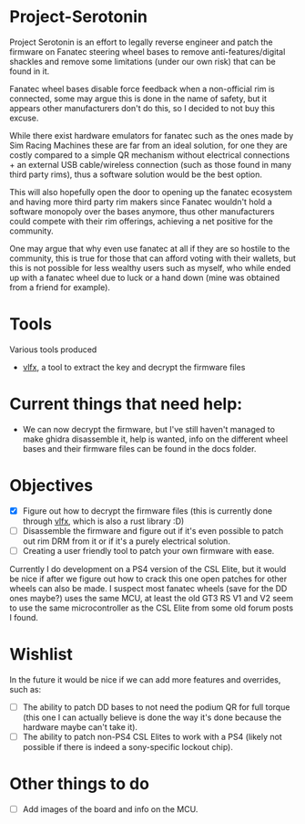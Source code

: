 # Project-Serotonin

Project Serotonin is an effort to legally reverse engineer and patch the firmware on Fanatec steering wheel bases to remove anti-features/digital shackles and remove some limitations (under our own risk) that can be found in it.

Fanatec wheel bases disable force feedback when a non-official rim is connected, some may argue this is done in the name of safety, but it appears other manufacturers don't do this, so I decided to not buy this excuse.

While there exist hardware emulators for fanatec such as the ones made by Sim Racing Machines these are far from an ideal solution, for one they are costly compared to a simple QR mechanism without electrical connections + an external USB cable/wireless connection (such as those found in many third party rims), thus a software solution would be the best option.

This will also hopefully open the door to opening up the fanatec ecosystem and having more third party rim makers since Fanatec wouldn't hold a software monopoly over the bases anymore, thus other manufacturers could compete with their rim offerings, achieving a net positive for the community.

One may argue that why even use fanatec at all if they are so hostile to the community, this is true for those that can afford voting with their wallets, but this is not possible for less wealthy users such as myself, who while ended up with a fanatec wheel due to luck or a hand down (mine was obtained from a friend for example).

# Tools

Various tools produced

- [vlfx](https://github.com/ProjectSerotonin/vlfx), a tool to extract the key and decrypt the firmware files

# Current things that need help:

- We can now decrypt the firmware, but I've still haven't managed to make ghidra disassemble it, help is wanted, info on the different wheel bases and their firmware files can be found in the docs folder.

# Objectives

- [x] Figure out how to decrypt the firmware files (this is currently done through [vlfx](https://github.com/ProjectSerotonin/vlfx.git), which is also a rust library :D)
- [ ] Disassemble the firmware and figure out if it's even possible to patch out rim DRM from it or if it's a purely electrical solution.
- [ ] Creating a user friendly tool to patch your own firmware with ease.

Currently I do development on a PS4 version of the CSL Elite, but it would be nice if after we figure out how to crack this one open patches for other wheels can also be made. I suspect most fanatec wheels (save for the DD ones maybe?) uses the same MCU, at least the old GT3 RS V1 and V2 seem to use the same microcontroller as the CSL Elite from some old forum posts I found.

# Wishlist

In the future it would be nice if we can add more features and overrides, such as:
- [ ] The ability to patch DD bases to not need the podium QR for full torque (this one I can actually believe is done the way it's done because the hardware maybe can't take it).
- [ ] The ability to patch non-PS4 CSL Elites to work with a PS4 (likely not possible if there is indeed a sony-specific lockout chip).

# Other things to do
- [ ] Add images of the board and info on the MCU.
